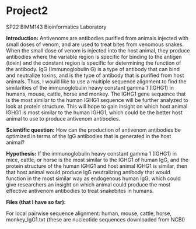 # Project2
SP22 BIMM143 Bioinformatics Laboratory 

**Introduction:** Antivenoms are antibodies purified from animals injected with small doses of venom, and are used to treat bites from venomous snakes. When the small dose of venom is injected into the host animal, they produce antibodies where the variable region is specific for binding to the antigen (toxin) and the constant region is specific for determining the function of the antibody. IgG (Immunoglobulin G) is a type of antibody that can bind and neutralize toxins, and is the type of antibody that is purified from host animals. Thus, I would like to use a multiple sequence alignment to find the similarities of the immunoglobulin heavy constant gamma 1 (IGHG1) in humans, mouse, cattle, horse and monkey. The IGHG1 gene sequence that is the most similar to the human IGHG1 sequence will be further analyzed to look at protein structure. This will hope to gain insight on which host animal IGHG1 is most similar to the human IGHG1, which could be the better host animal to use to produce antivenom antibodies.

**Scientific question:** How can the production of antivenom antibodies be optimized in terms of the IgG antibodies that is generated in the host animal?

**Hypothesis:** If the immunoglobulin heavy constant gamma 1 (IGHG1) in mice, cattle, or horse is the most similar to the IGHG1 of human IgG, and the protein structure of the human IGHG1 and host animal IGHG1 is similar, then that host animal would produce IgG neutralizing antibody that would function in the most similar way as endogenous human IgG, which could give researchers an insight on which animal could produce the most effective antivenom antibodies to treat snakebites in humans.

**Files (that I have so far):**

For local pairwise sequence alignment: human, mouse, cattle, horse, monkey_IgG1.txt (these are nucleotide sequences downloaded from NCBI)
